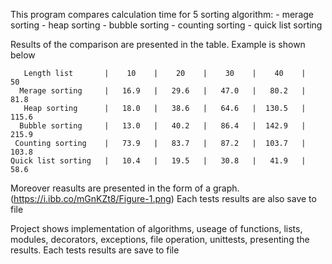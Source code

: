 This program compares calculation time for 5 sorting algorithm:
    - merage sorting 
    - heap sorting
    - bubble sorting
    - counting sorting
    - quick list sorting
    
Results of the comparison are presented in the table. Example is shown below

       Length list       |    10    |    20    |    30    |    40    |    50    
      Merage sorting     |   16.9   |   29.6   |   47.0   |   80.2   |   81.8   
       Heap sorting      |   18.0   |   38.6   |   64.6   |  130.5   |  115.6   
      Bubble sorting     |   13.0   |   40.2   |   86.4   |  142.9   |  215.9   
     Counting sorting    |   73.9   |   83.7   |   87.2   |  103.7   |  103.8   
    Quick list sorting   |   10.4   |   19.5   |   30.8   |   41.9   |   58.6   
    
Moreover reasults are presented in the form of a graph.
 (https://i.ibb.co/mGnKZt8/Figure-1.png)
Each tests results are also save to file


Project shows implementation of algorithms, useage of functions, lists, modules, decorators, exceptions, file operation, unittests, presenting the results. 
Each tests results are save to file
